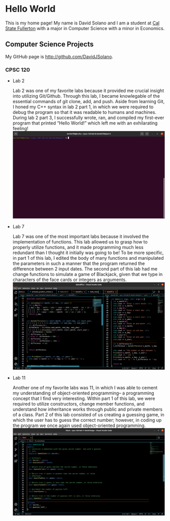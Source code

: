 # Hello World

This is my home page! My name is David Solano and I am a student at [Cal State Fullerton](http://www.fullerton.edu/) with a major in Computer Science with a minor in Economics.

## Computer Science Projects

My GitHub page is http://github.com/DavidJSolano.

### CPSC 120

* Lab 2

    Lab 2 was one of my favorite labs because it provided me crucial insight into utilizing Git/Github. Through this lab, I became knowlegable of the essential commands of git clone, add, and push. Aside from learning Git, I honed my C++ syntax in lab 2 part 1, in which we were required to debug the program so that it was readable to humans and machines. During lab 2 part 3, I successfully wrote, ran, and compiled my first-ever program that printed “Hello World!” which left me with an exhilarating feeling!
    ![Hello world compiling and being run!](images/Part2)

* Lab 7

    Lab 7 was one of the most important labs because it involved the implementation of functions. This lab allowed us to grasp how to properly utilize functions, and it made programming much less redundant than I thought it initially was going to be! To be more specific, in part 1 of this lab, I edited the body of many functions and manipulated the parameters in such a manner that the program returned the difference between 2 input dates. The second part of this lab had me change functions to simulate a game of Blackjack, given that we type in characters of the face cards or integers as arguments.
    ![Code from Lab 7 Part 1!](images/Part7.png)

* Lab 11

    Another one of my favorite labs was 11, in which I was able to cement my understanding of object-oriented programming– a programming concept that I find very interesting. Within part 1 of this lab, we were required to utilize constructors, change member functions, and understand how inheritance works through public and private members of a class. Part 2 of this lab consisted of us creating a guessing game, in which the user has to guess the correct number; however, in coding up the program we once again used object-oriented programming.
    ![Code from Lab 11 Part 2!](images/Part11.png)